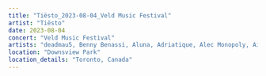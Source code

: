 ```yaml
---
title: "Tiësto_2023-08-04_Veld Music Festival"
artist: "Tiësto"
date: 2023-08-04
concert: "Veld Music Festival"
artists: "deadmau5, Benny Benassi, Aluna, Adriatique, Alec Monopoly, Aitch, Andrew Bayer, Bassrush Experience, 12th Planet, Adam Beyer, Agents Of Time, Above & Beyond, Apashe, ACRAZE, Baby Weight, Afrojack, A-Trak, Alesso, A Little Sound, AlleFarben, Akwa"
location: "Downsview Park"
location_details: "Toronto, Canada"
---
```

